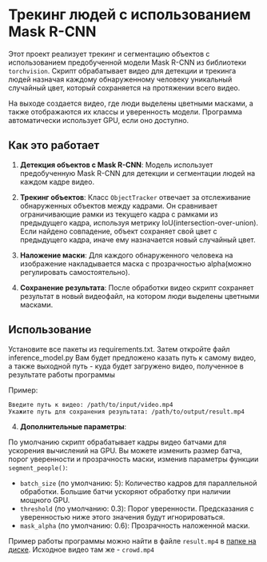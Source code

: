 # Трекинг людей с использованием Mask R-CNN

Этот проект реализует трекинг и сегментацию объектов с использованием предобученной модели Mask R-CNN из библиотеки `torchvision`. Скрипт обрабатывает видео для детекции и трекинга людей назначая каждому обнаруженному человеку уникальный случайный цвет, который сохраняется на протяжении всего видео.

На выходе создается видео, где люди выделены цветными масками, а также отображаются их классы и уверенность модели. Программа автоматически использует GPU, если оно доступно.

## Как это работает

1. **Детекция объектов с Mask R-CNN**: Модель использует предобученную Mask R-CNN для детекции и сегментации людей на каждом кадре видео. 

2. **Трекинг объектов**: Класс `ObjectTracker` отвечает за отслеживание обнаруженных объектов между кадрами. Он сравнивает ограничивающие рамки из текущего кадра с рамками из предыдущего кадра, используя метрику IoU(intersection-over-union). Если найдено совпадение, объект сохраняет свой цвет с предыдущего кадра, иначе ему назначается новый случайный цвет.

3. **Наложение маски**: Для каждого обнаруженного человека на изображение накладывается маска с прозрачностью alpha(можно регулировать самостоятельно).

4. **Сохранение результата**: После обработки видео скрипт сохраняет результат в новый видеофайл, на котором люди выделены цветными масками.

## Использование

Установите все пакеты из requirements.txt. Затем откройте файл inference_model.py
Вам будет предложено казать путь к самому видео, а также выходной путь - куда будет загружено видео, полученное в результате работы программы

Пример:

```
Введите путь к видео: /path/to/input/video.mp4
Укажите путь для сохранения результата: /path/to/output/result.mp4
```

4. **Дополнительные параметры**:

По умолчанию скрипт обрабатывает кадры видео батчами для ускорения вычислений на GPU. Вы можете изменить размер батча, порог уверенности и прозрачность маски, изменив параметры функции `segment_people()`:

- `batch_size` (по умолчанию: 5): Количество кадров для параллельной обработки. Большие батчи ускоряют обработку при наличии мощного GPU.
- `threshold` (по умолчанию: 0.3): Порог уверенности. Предсказания с уверенностью ниже этого значения будут игнорироваться.
- `mask_alpha` (по умолчанию: 0.6): Прозрачность наложенной маски.

Пример работы программы можно найти в файле `result.mp4` в [папке на диске](https://disk.yandex.ru/d/D8-jHsDDm7nevw).
Исходное видео там же - `crowd.mp4`
